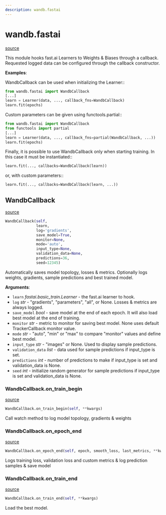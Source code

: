 ```yaml
---
description: wandb.fastai
---
```


# wandb.fastai
[source](https://github.com/wandb/client/blob/master/client/wandb/fastai/__init__.py#L0)

This module hooks fast.ai Learners to Weights & Biases through a callback.
Requested logged data can be configured through the callback constructor.

**Examples**:

 WandbCallback can be used when initializing the Learner::
 
```python
from wandb.fastai import WandbCallback
[...]
learn = Learner(data, ..., callback_fns=WandbCallback)
learn.fit(epochs)
```
 
 Custom parameters can be given using functools.partial::
 
```python
from wandb.fastai import WandbCallback
from functools import partial
[...]
learn = Learner(data, ..., callback_fns=partial(WandbCallback, ...))
learn.fit(epochs)
```
 
 Finally, it is possible to use WandbCallback only when starting training. In this case it must be instantiated::
 
```python
learn.fit(..., callbacks=WandbCallback(learn))
```
 
 or, with custom parameters::
 
```python
learn.fit(..., callbacks=WandbCallback(learn, ...))
```
 

## WandbCallback
[source](https://github.com/wandb/client/blob/master/client/wandb/fastai/__init__.py#L51)
```python
WandbCallback(self,
              learn,
              log='gradients',
              save_model=True,
              monitor=None,
              mode='auto',
              input_type=None,
              validation_data=None,
              predictions=36,
              seed=12345)
```

Automatically saves model topology, losses & metrics. Optionally logs weights, gradients, sample predictions and best trained model.

**Arguments**:

- `learn` _fastai.basic_train.Learner_ - the fast.ai learner to hook.
- `log` _str_ - "gradients", "parameters", "all", or None. Losses & metrics are always logged.
- `save_model` _bool_ - save model at the end of each epoch. It will also load best model at the end of training.
- `monitor` _str_ - metric to monitor for saving best model. None uses default TrackerCallback monitor value.
- `mode` _str_ - "auto", "min" or "max" to compare "monitor" values and define best model.
- `input_type` _str_ - "images" or None. Used to display sample predictions.
- `validation_data` _list_ - data used for sample predictions if input_type is set.
- `predictions` _int_ - number of predictions to make if input_type is set and validation_data is None.
- `seed` _int_ - initialize random generator for sample predictions if input_type is set and validation_data is None.
 

### WandbCallback.on_train_begin
[source](https://github.com/wandb/client/blob/master/client/wandb/fastai/__init__.py#L110)
```python
WandbCallback.on_train_begin(self, **kwargs)
```
Call watch method to log model topology, gradients & weights

### WandbCallback.on_epoch_end
[source](https://github.com/wandb/client/blob/master/client/wandb/fastai/__init__.py#L123)
```python
WandbCallback.on_epoch_end(self, epoch, smooth_loss, last_metrics, **kwargs)
```
Logs training loss, validation loss and custom metrics & log prediction samples & save model

### WandbCallback.on_train_end
[source](https://github.com/wandb/client/blob/master/client/wandb/fastai/__init__.py#L205)
```python
WandbCallback.on_train_end(self, **kwargs)
```
Load the best model.
